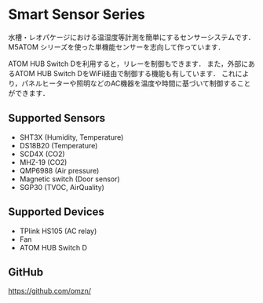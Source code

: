 # Smart Sensor Series

水槽・レオパケージにおける温湿度等計測を簡単にするセンサーシステムです．
M5ATOM シリーズを使った単機能センサーを志向して作っています．

ATOM HUB Switch Dを利用すると，リレーを制御もできます．
また，外部にあるATOM HUB Switch DをWiFi経由で制御する機能も有しています．
これにより，パネルヒーターや照明などのAC機器を温度や時間に基づいて制御することができます．

## Supported Sensors
* SHT3X (Humidity, Temperature)
* DS18B20 (Temperature)
* SCD4X (CO2)
* MHZ-19 (CO2)
* QMP6988 (Air pressure)
* Magnetic switch (Door sensor)
* SGP30 (TVOC, AirQuality)

## Supported Devices
* TPlink HS105 (AC relay)
* Fan
* ATOM HUB Switch D

## GitHub

https://github.com/omzn/
